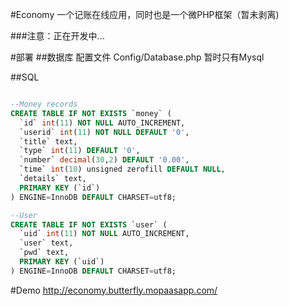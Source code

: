 #Economy
一个记账在线应用，同时也是一个微PHP框架（暂未剥离)

###注意：正在开发中...

#部署
##数据库
配置文件 Config/Database.php
暂时只有Mysql

##SQL
```sql

--Money records
CREATE TABLE IF NOT EXISTS `money` (
  `id` int(11) NOT NULL AUTO_INCREMENT,
  `userid` int(11) NOT NULL DEFAULT '0',
  `title` text,
  `type` int(11) DEFAULT '0',
  `number` decimal(30,2) DEFAULT '0.00',
  `time` int(10) unsigned zerofill DEFAULT NULL,
  `details` text,
  PRIMARY KEY (`id`)
) ENGINE=InnoDB DEFAULT CHARSET=utf8;

--User
CREATE TABLE IF NOT EXISTS `user` (
  `uid` int(11) NOT NULL AUTO_INCREMENT,
  `user` text,
  `pwd` text,
  PRIMARY KEY (`uid`)
) ENGINE=InnoDB DEFAULT CHARSET=utf8;

```

#Demo
http://economy.butterfly.mopaasapp.com/
